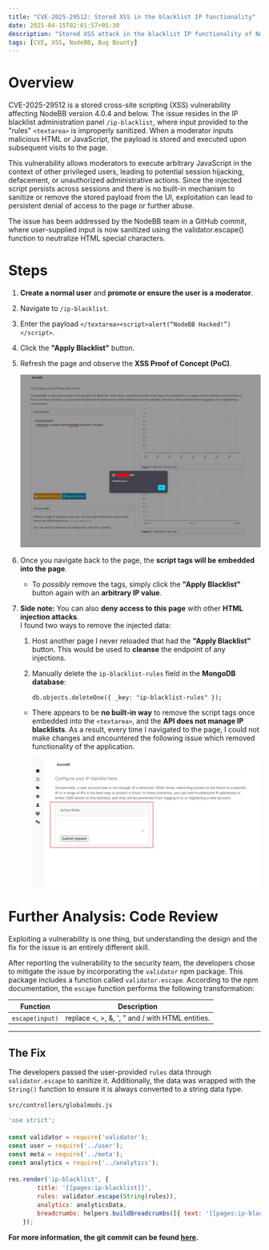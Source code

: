 ```yaml
---
title: "CVE-2025-29512: Stored XSS in the blacklist IP functionality"
date: 2025-04-15T02:01:57+05:30
description: "Stored XSS attack in the blacklist IP functionality of NodeBB CMS"
tags: [CVE, XSS, NodeBB, Bug Bounty]
---
```


# Overview

CVE-2025-29512 is a stored cross-site scripting (XSS) vulnerability affecting NodeBB version 4.0.4 and below. The issue resides in the IP blacklist administration panel `/ip-blacklist`, where input provided to the "rules" `<textarea>` is improperly sanitized. When a moderator inputs malicious HTML or JavaScript, the payload is stored and executed upon subsequent visits to the page.

This vulnerability allows moderators to execute arbitrary JavaScript in the context of other privileged users, leading to potential session hijacking, defacement, or unauthorized administrative actions. Since the injected script persists across sessions and there is no built-in mechanism to sanitize or remove the stored payload from the UI, exploitation can lead to persistent denial of access to the page or further abuse.

The issue has been addressed by the NodeBB team in a GitHub commit, where user-supplied input is now sanitized using the validator.escape() function to neutralize HTML special characters.

# Steps

1. **Create a normal user** and **promote or ensure the user is a moderator**.  
2. Navigate to `/ip-blacklist`.  
3. Enter the payload `</textarea><script>alert(“NodeBB Hacked!”)</script>`.  
4. Click the **"Apply Blacklist"** button.  
5. Refresh the page and observe the **XSS Proof of Concept (PoC)**.  

   ![XSS](/images/CVE-2025-29512/XSS-1.png "XSS")  

6. Once you navigate back to the page, the **script tags will be embedded into the page**.  
   - To *possibly* remove the tags, simply click the **"Apply Blacklist"** button again with an **arbitrary IP value**.  

7. **Side note:** You can also **deny access to this page** with other **HTML injection attacks**.  
   I found two ways to remove the injected data:  
   1. Host another page I never reloaded that had the **"Apply Blacklist"** button. This would be used to **cleanse** the endpoint of any injections.  
   2. Manually delete the `ip-blacklist-rules` field in the **MongoDB database**:  

      ```
      db.objects.deleteOne({ _key: "ip-blacklist-rules" });
      ```

   - There appears to be **no built-in way** to remove the script tags once embedded into the `<textarea>`, and the **API does not manage IP blacklists**. As a result, every time I navigated to the page, I could not make changes and encountered the following issue which removed functionality of the application.  

     ![XSS](/images/CVE-2025-29512/XSS-2.png "XSS")  
 
# Further Analysis: Code Review  

Exploiting a vulnerability is one thing, but understanding the design and the fix for the issue is an entirely different skill.  

After reporting the vulnerability to the security team, the developers chose to mitigate the issue by incorporating the `validator` npm package. This package includes a function called `validator.escape`. According to the npm documentation, the `escape` function performs the following transformation: 

| **Function** | **Description** |  
|--------------|-----------------|  
| `escape(input)` | replace <, >, &, ', " and / with HTML entities. |  

---

## The Fix  

The developers passed the user-provided `rules` data through `validator.escape` to sanitize it. Additionally, the data was wrapped with the `String()` function to ensure it is always converted to a string data type.  

`src/controllers/globalmods.js`
```js
'use strict';

const validator = require('validator');
const user = require('../user');
const meta = require('../meta');
const analytics = require('../analytics');

res.render('ip-blacklist', {
		title: '[[pages:ip-blacklist]]',
		rules: validator.escape(String(rules)),
		analytics: analyticsData,
		breadcrumbs: helpers.buildBreadcrumbs([{ text: '[[pages:ip-blacklist]]' }]),
	});
```
**For more information, the git commit can be found [here](https://github.com/NodeBB/NodeBB/commit/625f47514f6271df09d0678f0e343c60fedf15dd).**
